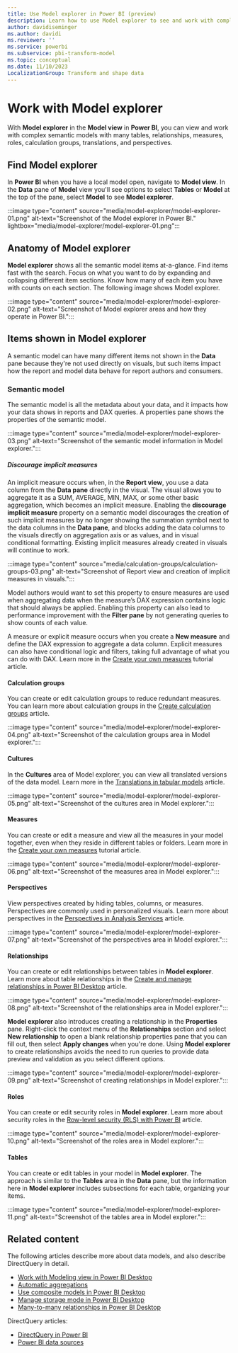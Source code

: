 ```yaml
---
title: Use Model explorer in Power BI (preview)
description: Learn how to use Model explorer to see and work with complex semantic models in a visual format in Power BI.
author: davidiseminger
ms.author: davidi
ms.reviewer: ''
ms.service: powerbi
ms.subservice: pbi-transform-model
ms.topic: conceptual
ms.date: 11/10/2023
LocalizationGroup: Transform and shape data
---
```


# Work with Model explorer

With **Model explorer** in the **Model view** in **Power BI**, you can view and work with complex semantic models with many tables, relationships, measures, roles, calculation groups, translations, and perspectives.


## Find Model explorer

In **Power BI** when you have a local model open, navigate to **Model view**. In the **Data** pane of **Model** view you'll see options to select **Tables** or **Model** at the top of the pane, select **Model** to see **Model explorer**.

:::image type="content" source="media/model-explorer/model-explorer-01.png" alt-text="Screenshot of the Model explorer in Power BI." lightbox="media/model-explorer/model-explorer-01.png":::

## Anatomy of Model explorer

**Model explorer** shows all the semantic model items at-a-glance. Find items fast with the search. Focus on what you want to do by expanding and collapsing different item sections. Know how many of each item you have with counts on each section. The following image shows Model explorer.

:::image type="content" source="media/model-explorer/model-explorer-02.png" alt-text="Screenshot of Model explorer areas and how they operate in Power BI.":::

## Items shown in Model explorer

A semantic model can have many different items not shown in the **Data** pane because they're not used directly on visuals, but such items impact how the report and model data behave for report authors and consumers.

### Semantic model

The semantic model is all the metadata about your data, and it impacts how your data shows in reports and DAX queries. A properties pane shows the properties of the semantic model.

:::image type="content" source="media/model-explorer/model-explorer-03.png" alt-text="Screenshot of the semantic model information in Model explorer.":::

##### Discourage implicit measures

An implicit measure occurs when, in the **Report view**, you use a data column from the **Data pane** directly in the visual. The visual allows you to aggregate it as a SUM, AVERAGE, MIN, MAX, or some other basic aggregation, which becomes an implicit measure. Enabling the **discourage implicit measure** property on a semantic model discourages the creation of such implicit measures by no longer showing the summation symbol next to the data columns in the **Data pane**, and blocks adding the data columns to the visuals directly on aggregation axis or as values, and in visual conditional formatting. Existing implicit measures already created in visuals will continue to work. 

:::image type="content" source="media/calculation-groups/calculation-groups-03.png" alt-text="Screenshot of Report view and creation of implicit measures in visuals.":::

Model authors would want to set this property to ensure measures are used when aggregating data when the measure’s DAX expression contains logic that should always be applied. Enabling this property can also lead to performance improvement with the **Filter pane** by not generating queries to show counts of each value. 

A measure or explicit measure occurs when you create a **New measure** and define the DAX expression to aggregate a data column. Explicit measures can also have conditional logic and filters, taking full advantage of what you can do with DAX. Learn more in the [Create your own measures](desktop-tutorial-create-measures.md) tutorial article.

#### Calculation groups

You can create or edit calculation groups to reduce redundant measures. You can learn more about calculation groups in the [Create calculation groups](calculation-groups.md) article.

:::image type="content" source="media/model-explorer/model-explorer-04.png" alt-text="Screenshot of the calculation groups area in Model explorer.":::

#### Cultures

In the **Cultures** area of Model explorer, you can view all translated versions of the data model. Learn more in the [Translations in tabular models](/analysis-services/tabular-models/translations-in-tabular-models-analysis-services) article.

:::image type="content" source="media/model-explorer/model-explorer-05.png" alt-text="Screenshot of the cultures area in Model explorer.":::

#### Measures

You can create or edit a measure and view all the measures in your model together, even when they reside in different tables or folders. Learn more in the [Create your own measures](desktop-tutorial-create-measures.md) tutorial article.

:::image type="content" source="media/model-explorer/model-explorer-06.png" alt-text="Screenshot of the measures area in Model explorer.":::

#### Perspectives

View perspectives created by hiding tables, columns, or measures. Perspectives are commonly used in personalized visuals. Learn more about perspectives in the [Perspectives in Analysis Services](/analysis-services/tabular-models/perspectives-ssas-tabular) article.

:::image type="content" source="media/model-explorer/model-explorer-07.png" alt-text="Screenshot of the perspectives area in Model explorer.":::

#### Relationships

You can create or edit relationships between tables in **Model explorer**. Learn more about table relationships in the [Create and manage relationships in Power BI Desktop](desktop-create-and-manage-relationships.md) article.

:::image type="content" source="media/model-explorer/model-explorer-08.png" alt-text="Screenshot of the relationships area in Model explorer.":::

**Model explorer** also introduces creating a relationship in the **Properties** pane. Right-click the context menu of the **Relationships** section and select **New relationship** to open a blank relationship properties pane that you can fill out, then select **Apply changes** when you're done. Using **Model explorer** to create relationships avoids the need to run queries to provide data preview and validation as you select different options. 

:::image type="content" source="media/model-explorer/model-explorer-09.png" alt-text="Screenshot of creating relationships in Model explorer.":::

#### Roles

You can create or edit security roles in **Model explorer**. Learn more about security roles in the [Row-level security (RLS) with Power BI](/fabric/security/service-admin-row-level-security) article.

:::image type="content" source="media/model-explorer/model-explorer-10.png" alt-text="Screenshot of the roles area in Model explorer.":::

#### Tables

You can create or edit tables in your model in **Model explorer**. The approach is similar to the **Tables** area in the **Data** pane, but the information here in **Model explorer** includes subsections for each table, organizing your items.

:::image type="content" source="media/model-explorer/model-explorer-11.png" alt-text="Screenshot of the tables area in Model explorer.":::


## Related content

The following articles describe more about data models, and also describe DirectQuery in detail.

* [Work with Modeling view in Power BI Desktop](desktop-modeling-view.md)
* [Automatic aggregations](../enterprise/aggregations-auto.md)
* [Use composite models in Power BI Desktop](desktop-composite-models.md)
* [Manage storage mode in Power BI Desktop](desktop-storage-mode.md)
* [Many-to-many relationships in Power BI Desktop](desktop-many-to-many-relationships.md)

DirectQuery articles:

* [DirectQuery in Power BI](../connect-data/desktop-directquery-about.md)
* [Power BI data sources](../connect-data/power-bi-data-sources.md)
